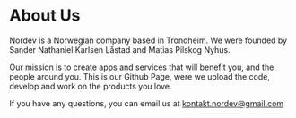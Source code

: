 # About Us
Nordev is a Norwegian company based in Trondheim.
We were founded by Sander Nathaniel Karlsen Låstad and Matias Pilskog Nyhus.

Our mission is to create apps and services that will benefit you, and the people around you.
This is our Github Page, were we upload the code, develop and work on the products you love.

If you have any questions, you can email us at kontakt.nordev@gmail.com
